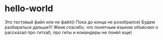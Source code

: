 # hello-world
Это тестовый файл или не файл)) Пока до конца не розобрался)
Будем разбираться дальше!!!
Женя спасибо, что понятным языком объяснил о рассказал про гитхаб, про гиты и командеры не понял еще)
